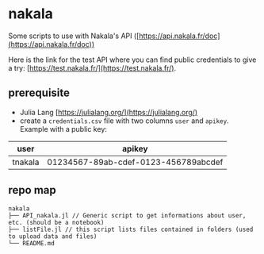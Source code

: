 # nakala
Some scripts to use with Nakala's API ([https://api.nakala.fr/doc](https://api.nakala.fr/doc))

Here is the link for the test API where you can find public credentials to give a try: [https://test.nakala.fr/](https://test.nakala.fr/).

## prerequisite
- Julia Lang [https://julialang.org/](https://julialang.org/)
- create a `credentials.csv` file with two columns `user` and `apikey`. Example with a public key:
  
| user    | apikey |
| -------- | ------- |
| tnakala  | 01234567-89ab-cdef-0123-456789abcdef  |

## repo map
```
nakala
├── API_nakala.jl // Generic script to get informations about user, etc. (should be a notebook)
├── listFile.jl // this script lists files contained in folders (used to upload data and files)
└── README.md
```
